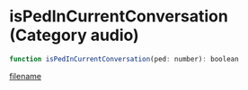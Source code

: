 # isPedInCurrentConversation (Category audio)

```js
function isPedInCurrentConversation(ped: number): boolean
```

[filename](isPedInCurrentConversation_m.md ':include')